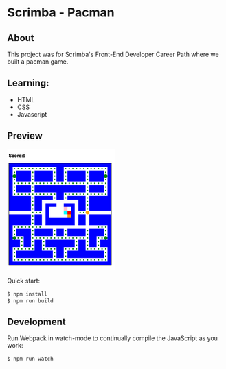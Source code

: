 # Scrimba - Pacman	

## About
This project was for Scrimba's Front-End Developer Career Path where we built a pacman game. 

## Learning:
- HTML
- CSS
- Javascript

## Preview
<img src="https://github.com/thejoshyee/pacman/blob/main/pacman-preview.png" width="50%" />



Quick start:

```
$ npm install
$ npm run build
````

## Development

Run Webpack in watch-mode to continually compile the JavaScript as you work:

```
$ npm run watch
```

